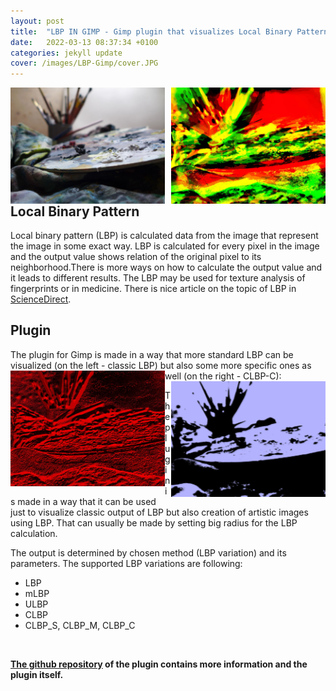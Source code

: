 ```yaml
---
layout: post
title:  "LBP IN GIMP - Gimp plugin that visualizes Local Binary Pattern in many ways"
date:   2022-03-13 08:37:34 +0100
categories: jekyll update
cover: /images/LBP-Gimp/cover.JPG
---
```



<img style="float:left;" src="/images/LBP-Gimp/testImage.JPG"
            width="49%">

<img style="float:right;" src="/images/LBP-Gimp/LBP190r16p.JPG"
            width="49%">

## Local Binary Pattern

Local binary pattern (LBP) is calculated data from the image that represent the image in some exact way. LBP is calculated for every pixel in the image and the output value shows relation of the original pixel to its neighborhood.There is more ways on how to calculate the output value and it leads to different results. The LBP may be used for texture analysis of fingerprints or in medicine. There is nice article on the topic of LBP in [ScienceDirect](https://www.sciencedirect.com/topics/engineering/local-binary-pattern).

## Plugin

The plugin for Gimp is made in a way that more standard LBP can be visualized (on the left - classic LBP) but also some more specific ones as well (on the right - CLBP-C):
<img style="float:left;" src="/images/LBP-Gimp/LBP10r8p.JPG" width="49%">
 <img style="float:right;" src="/images/LBP-Gimp/CLBP_C10r8p.JPG" width="49%">

The plugin is made in a way that it can be used just to visualize classic output of LBP but also creation of artistic images using LBP. That can usually be made by setting big radius for the LBP calculation. 

The output is determined by chosen method (LBP variation) and its parameters. The supported LBP variations are following: 

 * LBP
 * mLBP
 * ULBP
 * CLBP
 * CLBP_S, CLBP_M, CLBP_C

<br>

**[The github repository](https://github.com/PavelKriz/LBP_GIMP_plugin) of the plugin contains more information and the plugin itself.**

<br>
